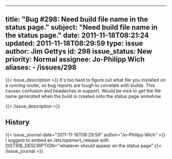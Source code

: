 
---
title: "Bug #298: Need build file name in the status page."
subject: "Need build file name in the status page."
date: 2011-11-18T08:21:24
updated: 2011-11-18T08:29:59
type: issue
author: Jim Gettys
id: 298
issue_status: New
priority: Normal
assignee: Jo-Philipp Wich
aliases:
    - /issues/298
---

{{< issue_description >}}
It's too hard to figure out what file you installed on a running router,
so bug reports are tough to correlate with builds. This causes confusion
and headaches in support. Would be nice to get the file name generated
when the build is created onto the status page somehow.


{{< /issue_description >}}

## History
{{< issue_journal date="2011-11-18T08:29:59" author="Jo-Philipp Wich" >}}
I suggest to embed an /etc/openwrt\_release with
DISTRIB\_DESCRIPTION="whatever should appear on the status page"
{{< /issue_journal >}}

